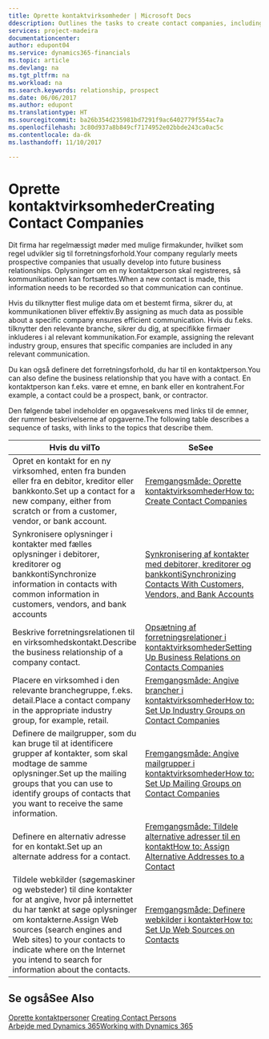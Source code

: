 ```yaml
---
title: Oprette kontaktvirksomheder | Microsoft Docs
ddescription: Outlines the tasks to create contact companies, including assigning relevant data about prospects and defining the business relationships you have with companies.
services: project-madeira
documentationcenter: 
author: edupont04
ms.service: dynamics365-financials
ms.topic: article
ms.devlang: na
ms.tgt_pltfrm: na
ms.workload: na
ms.search.keywords: relationship, prospect
ms.date: 06/06/2017
ms.author: edupont
ms.translationtype: HT
ms.sourcegitcommit: ba26b354d235981bd7291f9ac6402779f554ac7a
ms.openlocfilehash: 3c80d937a8b849cf7174952e02bbde243ca0ac5c
ms.contentlocale: da-dk
ms.lasthandoff: 11/10/2017

---
```

# <a name="creating-contact-companies"></a><span data-ttu-id="d2129-102">Oprette kontaktvirksomheder</span><span class="sxs-lookup"><span data-stu-id="d2129-102">Creating Contact Companies</span></span>
<span data-ttu-id="d2129-103">Dit firma har regelmæssigt møder med mulige firmakunder, hvilket som regel udvikler sig til forretningsforhold.</span><span class="sxs-lookup"><span data-stu-id="d2129-103">Your company regularly meets prospective companies that usually develop into future business relationships.</span></span> <span data-ttu-id="d2129-104">Oplysninger om en ny kontaktperson skal registreres, så kommunikationen kan fortsættes.</span><span class="sxs-lookup"><span data-stu-id="d2129-104">When a new contact is made, this information needs to be recorded so that communication can continue.</span></span>

<span data-ttu-id="d2129-105">Hvis du tilknytter flest mulige data om et bestemt firma, sikrer du, at kommunikationen bliver effektiv.</span><span class="sxs-lookup"><span data-stu-id="d2129-105">By assigning as much data as possible about a specific company ensures efficient communication.</span></span> <span data-ttu-id="d2129-106">Hvis du f.eks. tilknytter den relevante branche, sikrer du dig, at specifikke firmaer inkluderes i al relevant kommunikation.</span><span class="sxs-lookup"><span data-stu-id="d2129-106">For example, assigning the relevant industry group, ensures that specific companies are included in any relevant communication.</span></span>

<span data-ttu-id="d2129-107">Du kan også definere det forretningsforhold, du har til en kontaktperson.</span><span class="sxs-lookup"><span data-stu-id="d2129-107">You can also define the business relationship that you have with a contact.</span></span> <span data-ttu-id="d2129-108">En kontaktperson kan f.eks. være et emne, en bank eller en kontrahent.</span><span class="sxs-lookup"><span data-stu-id="d2129-108">For example, a contact could be a prospect, bank, or contractor.</span></span>

<span data-ttu-id="d2129-109">Den følgende tabel indeholder en opgavesekvens med links til de emner, der rummer beskrivelserne af opgaverne.</span><span class="sxs-lookup"><span data-stu-id="d2129-109">The following table describes a sequence of tasks, with links to the topics that describe them.</span></span>

| <span data-ttu-id="d2129-110">Hvis du vil</span><span class="sxs-lookup"><span data-stu-id="d2129-110">To</span></span> | <span data-ttu-id="d2129-111">Se</span><span class="sxs-lookup"><span data-stu-id="d2129-111">See</span></span> |
| --- | --- |
| <span data-ttu-id="d2129-112">Opret en kontakt for en ny virksomhed, enten fra bunden eller fra en debitor, kreditor eller bankkonto.</span><span class="sxs-lookup"><span data-stu-id="d2129-112">Set up a contact for a new company, either from scratch or from a customer, vendor, or bank account.</span></span> |[<span data-ttu-id="d2129-113">Fremgangsmåde: Oprette kontaktvirksomheder</span><span class="sxs-lookup"><span data-stu-id="d2129-113">How to: Create Contact Companies</span></span>](marketing-how-create-contact-companies.md) |
| <span data-ttu-id="d2129-114">Synkronisere oplysninger i kontakter med fælles oplysninger i debitorer, kreditorer og bankkonti</span><span class="sxs-lookup"><span data-stu-id="d2129-114">Synchronize information in contacts with common information in customers, vendors, and bank accounts</span></span> |[<span data-ttu-id="d2129-115">Synkronisering af kontakter med debitorer, kreditorer og bankkonti</span><span class="sxs-lookup"><span data-stu-id="d2129-115">Synchronizing Contacts With Customers, Vendors, and Bank Accounts</span></span>](marketing-synchronize-contacts-customers-vendors-bank-accounts.md) |
| <span data-ttu-id="d2129-116">Beskrive forretningsrelationen til en virksomhedskontakt.</span><span class="sxs-lookup"><span data-stu-id="d2129-116">Describe the business relationship of a company contact.</span></span> |[<span data-ttu-id="d2129-117">Opsætning af forretningsrelationer i kontaktvirksomheder</span><span class="sxs-lookup"><span data-stu-id="d2129-117">Setting Up Business Relations on Contacts Companies</span></span>](marketing-business-relations.md) |
| <span data-ttu-id="d2129-118">Placere en virksomhed i den relevante branchegruppe, f.eks. detail.</span><span class="sxs-lookup"><span data-stu-id="d2129-118">Place a contact company in the appropriate industry group, for example, retail.</span></span> |[<span data-ttu-id="d2129-119">Fremgangsmåde: Angive brancher i kontaktvirksomheder</span><span class="sxs-lookup"><span data-stu-id="d2129-119">How to: Set Up Industry Groups on Contact Companies</span></span>](marketing-industry-groups.md) |
| <span data-ttu-id="d2129-120">Definere de mailgrupper, som du kan bruge til at identificere grupper af kontakter, som skal modtage de samme oplysninger.</span><span class="sxs-lookup"><span data-stu-id="d2129-120">Set up the mailing groups that you can use to identify groups of contacts that you want to receive the same information.</span></span> |[<span data-ttu-id="d2129-121">Fremgangsmåde: Angive mailgrupper i kontaktvirksomheder</span><span class="sxs-lookup"><span data-stu-id="d2129-121">How to: Set Up Mailing Groups on Contact Companies</span></span>](marketing-mailing-groups.md) |
| <span data-ttu-id="d2129-122">Definere en alternativ adresse for en kontakt.</span><span class="sxs-lookup"><span data-stu-id="d2129-122">Set up an alternate address for a contact.</span></span> |[<span data-ttu-id="d2129-123">Fremgangsmåde: Tildele alternative adresser til en kontakt</span><span class="sxs-lookup"><span data-stu-id="d2129-123">How to: Assign Alternative Addresses to a Contact</span></span>](marketing-how-assign-alternate-address.md) |
| <span data-ttu-id="d2129-124">Tildele webkilder (søgemaskiner og websteder) til dine kontakter for at angive, hvor på internettet du har tænkt at søge oplysninger om kontakterne.</span><span class="sxs-lookup"><span data-stu-id="d2129-124">Assign Web sources (search engines and Web sites) to your contacts to indicate where on the Internet you intend to search for information about the contacts.</span></span> |[<span data-ttu-id="d2129-125">Fremgangsmåde: Definere webkilder i kontakter</span><span class="sxs-lookup"><span data-stu-id="d2129-125">How to: Set Up Web Sources on Contacts</span></span>](marketing-web-sources.md) |

## <a name="see-also"></a><span data-ttu-id="d2129-126">Se også</span><span class="sxs-lookup"><span data-stu-id="d2129-126">See Also</span></span>
<span data-ttu-id="d2129-127">[Oprette kontaktpersoner](marketing-create-contact-persons.md) </span><span class="sxs-lookup"><span data-stu-id="d2129-127">[Creating Contact Persons](marketing-create-contact-persons.md) </span></span>  
[<span data-ttu-id="d2129-128">Arbejde med Dynamics 365</span><span class="sxs-lookup"><span data-stu-id="d2129-128">Working with Dynamics 365</span></span>](ui-work-product.md)

